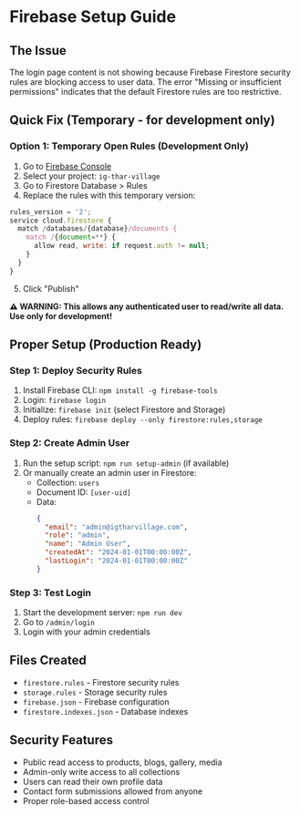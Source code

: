 # Firebase Setup Guide

## The Issue
The login page content is not showing because Firebase Firestore security rules are blocking access to user data. The error "Missing or insufficient permissions" indicates that the default Firestore rules are too restrictive.

## Quick Fix (Temporary - for development only)

### Option 1: Temporary Open Rules (Development Only)
1. Go to [Firebase Console](https://console.firebase.google.com)
2. Select your project: `ig-thar-village`
3. Go to Firestore Database > Rules
4. Replace the rules with this temporary version:

```javascript
rules_version = '2';
service cloud.firestore {
  match /databases/{database}/documents {
    match /{document=**} {
      allow read, write: if request.auth != null;
    }
  }
}
```

5. Click "Publish"

**⚠️ WARNING: This allows any authenticated user to read/write all data. Use only for development!**

## Proper Setup (Production Ready)

### Step 1: Deploy Security Rules
1. Install Firebase CLI: `npm install -g firebase-tools`
2. Login: `firebase login`
3. Initialize: `firebase init` (select Firestore and Storage)
4. Deploy rules: `firebase deploy --only firestore:rules,storage`

### Step 2: Create Admin User
1. Run the setup script: `npm run setup-admin` (if available)
2. Or manually create an admin user in Firestore:
   - Collection: `users`
   - Document ID: `[user-uid]`
   - Data:
     ```json
     {
       "email": "admin@igtharvillage.com",
       "role": "admin",
       "name": "Admin User",
       "createdAt": "2024-01-01T00:00:00Z",
       "lastLogin": "2024-01-01T00:00:00Z"
     }
     ```

### Step 3: Test Login
1. Start the development server: `npm run dev`
2. Go to `/admin/login`
3. Login with your admin credentials

## Files Created
- `firestore.rules` - Firestore security rules
- `storage.rules` - Storage security rules  
- `firebase.json` - Firebase configuration
- `firestore.indexes.json` - Database indexes

## Security Features
- Public read access to products, blogs, gallery, media
- Admin-only write access to all collections
- Users can read their own profile data
- Contact form submissions allowed from anyone
- Proper role-based access control